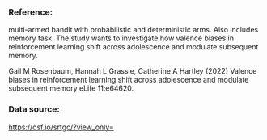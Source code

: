 ### Reference:
multi-armed bandit with probabilistic and deterministic arms. Also includes memory task. The study wants 
to investigate how valence biases in reinforcement learning shift across adolescence and modulate subsequent memory.


Gail M Rosenbaum, Hannah L Grassie, Catherine A Hartley (2022) Valence biases in reinforcement learning shift across adolescence and modulate subsequent memory eLife 11:e64620.
### Data source:

https://osf.io/srtgc/?view_only=